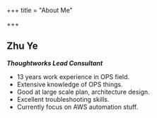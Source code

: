 +++
title = "About Me"

+++

## Zhu Ye

***Thoughtworks Lead Consultant***

- 13 years work experience in OPS field.
- Extensive knowledge of OPS things.
- Good at large scale plan, architecture design.
- Excellent troubleshooting skills.
- Currently focus on AWS automation stuff.
